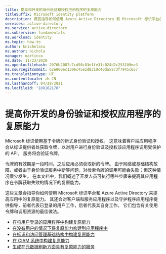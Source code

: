 ```yaml
---
title: 提高你开发的身份验证和授权应用程序的复原能力
titleSuffix: Microsoft identity platform
description: 概要指导如何使用 Azure Active Directory 和 Microsoft 标识平台在应用程序开发中构建复原能力
services: active-directory
ms.service: active-directory
ms.subservice: fundamentals
ms.workload: identity
ms.topic: how-to
author: knicholasa
ms.author: nichola
manager: martinco
ms.date: 11/23/2020
ms.openlocfilehash: 2076b2087c7cd90c83e1fe31c024d2c253109ee3
ms.sourcegitcommit: 62e800ec1306c45e2d8310c40da5873f7945c657
ms.translationtype: HT
ms.contentlocale: zh-CN
ms.lasthandoff: 04/28/2021
ms.locfileid: "108162178"
---
```

# <a name="increase-resilience-of-authentication-and-authorization-applications-you-develop"></a>提高你开发的身份验证和授权应用程序的复原能力

Microsoft 标识使用基于令牌的新式身份验证和授权。 这意味着客户端应用程序会从标识提供者处获取令牌，以对用户进行身份验证及授权该应用程序调用受保护的 API。 服务将会验证令牌。

令牌的有效期是一段时间，之后应用必须获取新的令牌。 由于网络或基础结构故障，或者由于身份验证服务中断等问题，对检索令牌的调用可能会失败；但这种情况很少发生。 在本文档中，我们概述了开发人员可执行哪些步骤来提高其应用程序在令牌获取失败的情况下的复原能力。

这些文章会指导你如何使用 Microsoft 标识平台和 Azure Active Directory 来提高应用中的复原能力。 其还会对客户端和服务应用程序以及守护程序应用程序提供指导，前者代表已登录的用户工作，后者代表其自身工作。 它们包含有关使用令牌和调用资源的最佳做法。

- [在将用户登录的应用程序中构建复原能力](resilience-client-app.md)
- [在没有用户的情况下将复原能力构建到应用程序中](resilience-daemon-app.md)
- [在标识和访问管理基础结构中构建复原能力](resilience-in-infrastructure.md)
- [在 CIAM 系统中构建复原能力](resilience-b2c.md)
- [生成在元数据刷新方面具有复原能力的服务](../develop/howto-build-services-resilient-to-metadata-refresh.md)
